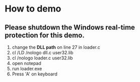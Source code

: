 # How to demo

## Please shutdown the Windows real-time protection for this demo.

1. change the **DLL path** on line 27 in loader.c 
2. cl /LD /nologo dll.c user32.lib
3. cl /nologo loader.c user32.lib
4. open notepad
5. run loader.exe
6. Press 'A' on keyboard
